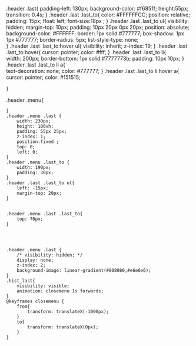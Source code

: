 .header .last{
    padding-left: 130px;
    background-color: #f6851f;
    height:55px;
    transition: 0.4s;
}
.header .last .last_to{
    color: #FFFFFFCC;
    position: relative;
    padding: 15px;
    float: left;
    font-size:18px ;
}
.header .last .last_to ul{
    visibility: hidden;
    margin-top: 10px;
    padding: 10px 20px 0px 20px;
    position: absolute;
    background-color: #FFFFFF;
    border: 1px solid #777777;
    box-shadow: 1px 1px #777777;
    border-radius: 5px;
    list-style-type: none;   
}
.header .last .last_to:hover ul{
    visibility: inherit;
    z-index: 19;
}
.header .last .last_to:hover{
    cursor: pointer;
    color: #fff;
}
.header .last .last_to li{   
    width: 200px;
    border-bottom: 1px solid #7777773b;
    padding: 10px 10px;
}
.header .last .last_to li a{   
    text-decoration: none;
    color: #777777;
}
.header .last .last_to li:hover a{
    cursor: pointer;
    color: #151515;

}








   .header .menu{
        
    }
    .header .menu .last {
        width: 230px;
        height: 100vh;
        padding: 55px 25px;
        z-index: 1;
        position:fixed ;
        top: 0;
        left: 0;
    }
    .header .menu .last_to {
        width: 190px;
        padding: 30px;
    }
    .header .last .last_to ul{
        left: -15px;
        margin-top: 20px;
    }
    

    .header .menu .last .last_to{
        top: 70px;
    }




    .header .menu .last {
        /* visibility: hidden; */
        display: none;
        z-index: 2;
        background-image: linear-gradient(#808080,#e6e6e6);
    } 
    .hist_last{
        visibility: visible;
        animation: closemenu 1s forwards;
    }
    @keyframes closemenu {
        from{
            transform: translateX(-1000px);
        }
        to{
            transform: translateX(0px);
        }
    }